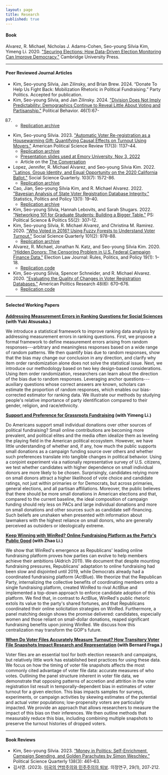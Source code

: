 ```yaml
---
layout: page
title: Research
published: true
---
```


#### Book

Alvarez, R. Michael, Nicholas J. Adams-Cohen, Seo-young Silvia Kim, Yimeng Li. 2020. ["Securing Elections: How Data-Driven Election Monitoring Can Improve Democracy."](https://www.cambridge.org/core/elements/securing-american-elections/44DB59AB97CD8538ABCC6AD0AD00CCF4) Cambridge University Press.

--------------------------------------

#### Peer Reviewed Journal Articles

- Kim, Seo-young Silvia, Jan Zilinsky, and Brian Brew. 2024. “Donate To Help Us Fight Back:
Mobilization Rhetoric in Political Fundraising.” Party Politics. Accepted for publication.
- Kim, Seo-young Silvia, and Jan Zilinsky. 2024. ["Division Does Not Imply Predictability: Demographics Continue to Reveal Little About Voting and Partisanship."](https://link.springer.com/article/10.1007/s11109-022-09816-z) Political Behavior. 46(1):67-
87.
    - [Replication archive](https://github.com/sysilviakim/surveyML)
- Kim, Seo-young Silvia. 2023. ["Automatic Voter Re-registration as a Housewarming Gift: Quantifying Causal Effects on Turnout Using Movers."](https://doi.org/10.1017/S0003055422000983) American Political Science Review 117(3): 1137–44.
    - [Replication archive](https://dataverse.harvard.edu/dataset.xhtml?persistentId=doi:10.7910/DVN/ILKRK2) 
    - [Presentation slides used at Emory University, Nov 3, 2022](https://www.dropbox.com/s/yxphe91prte4ez0/emory-slides.pdf?raw=1)
    - Article on the [The Conversation](https://theconversation.com/automatic-voter-reregistration-can-substantially-boost-turnout-193492)
- Lopez, Jennifer, R. Michael Alvarez, and Seo-young Silvia Kim. 2022. ["Latinos, Group Identity,
and Equal Opportunity on the 2020 California Ballot."](https://doi.org/10.1111/ssqu.13217) Social Science Quarterly. 103(7): 1572-86.
    - [Replication archive](https://github.com/sysilviakim/propSurveyCA)
- Cao, Jian, Seo-young Silvia Kim, and R. Michael Alvarez. 2022. ["Bayesian Analysis of State Voter Registration Database Integrity."](https://doi.org/10.1515/spp-2021-0016) Statistics, Politics and Policy 13(1): 19–40.
    - [Replication archive](https://github.com/sysilviakim/CA-Anomaly-2020)
- Kim, Seo-young Silvia, Hannah Lebovits, and Sarah Shugars. 2022.  ["Networking 101 for Graduate Students: Building a Bigger Table."](https://doi.org/10.1017/S1049096521001025) PS: Political Science & Politics 55(2): 307–12.
- Kim, Seo-young Silvia, R. Michael Alvarez, and Christina M. Ramirez. 2020. ["Who Voted in 2016? Using Fuzzy Forests to Understand Voter Turnout."](https://onlinelibrary.wiley.com/doi/abs/10.1111/ssqu.12777) Social Science Quarterly 101(2): 978–88.
    - [Replication archive](https://github.com/sysilviakim/turnout2016)
- Alvarez, R. Michael, Jonathan N. Katz, and Seo-young Silvia Kim. 2020. ["Hidden Donors: The Censoring Problem in U.S. Federal Campaign Finance Data."](https://www.liebertpub.com/doi/full/10.1089/elj.2019.0593) Election Law Journal: Rules, Politics, and Policy 19(1): 1–18.
    - [Replication code](https://github.com/sysilviakim/turnout2016)
- Kim, Seo-young Silvia, Spencer Schneider, and R. Michael Alvarez. 2020. ["Evaluating the Quality of Changes in Voter Registration Databases."](https://doi.org/10.1177/1532673X19870512) American Politics Research 48(6): 670–676.
    - [Replication code](https://github.com/sysilviakim/voterdiffR)

--------------------------------------

#### Selected Working Papers

**[Addressing Measurement Errors in Ranking Questions for Social Sciences](https://www.dropbox.com/s/acsxut01ygalxbq/?raw=1) (with Yuki Atsusaka.) <br/>**

We introduce a statistical framework to improve ranking data analysis by addressing measurement errors in ranking questions. First, we propose a formal framework to define measurement errors arising from random responses---arbitrary and meaningless responses based on a wide range of random patterns. We then quantify bias due to random responses, show that the bias may change our conclusion in any direction, and clarify why item order randomization alone does not solve the statistical issue. Next, we introduce our methodology based on two key design-based considerations. Using item order randomization, researchers can learn about the direction of the bias due to random responses. Leveraging anchor questions---auxiliary questions whose correct answers are known, scholars can estimate the proportion of random responses, which enables our bias-corrected estimator for ranking data. We illustrate our methods by studying people's relative importance of party identification compared to their gender, religion, and race/ethnicity.

**[Support and Preference for Grassroots Fundraising](https://www.dropbox.com/s/jgoprrn5ucheqe6/?raw=1) (with Yimeng Li.) <br/>**

Do Americans support small individual donations over other sources of political fundraising? Small online contributions are becoming more prevalent, and political elites and the media often idealize them as leveling the playing field in the American political ecosystem. However, we have little understanding of whether and, if any, how much the public supports small donations as a campaign funding source over others and whether such preferences translate into tangible changes in political behavior. Using a conjoint experiment via a nationally representative survey of U.S. citizens, we test whether candidates with higher dependence on small individual donors are more likely to be chosen. Surprisingly, candidates relying more on small donors attract a higher likelihood of vote choice and candidate ratings, not just within primaries or for Democrats, but across primaries, general elections, and all partisan affiliations. Moreover, the public believes that there should be more small donations in American elections and that, compared to the current baseline, the ideal composition of campaign funding should rely less on PACs and large individual donations and more on small donations and other sources such as candidate self-financing. Such beliefs are unshaken when presented with information about lawmakers with the highest reliance on small donors, who are generally perceived as outsiders or ideologically extreme.

**[Keep Winning with WinRed? Online Fundraising Platform as the Party's Public Good](https://doi.org/10.33774/apsa-2023-666z2) (with Zhao Li.) <br/>**

We show that WinRed's emergence as Republicans' leading online fundraising platform proves how parties can evolve to help members achieve their ambitions (Aldrich 2011). We document that despite mounting fundraising pressures, Republicans' adaptation to online fundraising had been slow and disjointed until 2019, while Democrats already had a coordinated fundraising platform (ActBlue). We theorize that the Republican Party, internalizing the collective benefits of coordinating members onto a single fundraising platform, created WinRed to rival ActBlue and implemented a top-down approach to enforce candidate adoption of this platform. We find that, in contrast to ActBlue, WinRed's public rhetoric extols its value to the party's shared fortunes, and that Republicans coordinated their online solicitation strategies on WinRed. Furthermore, a panel matching design shows the promise delivered: candidates, especially women and those reliant on small-dollar donations, reaped significant fundraising benefits upon joining WinRed. We discuss how this centralization may transform the GOP's future.

**[When Do Voter Files Accurately Measure Turnout? How Transitory Voter File Snapshots Impact Research and Representation](https://doi.org/10.33774/apsa-2022-qr0gd) (with Bernard Fraga.) <br/>** 

Voter files are an essential tool for both election research and campaigns, but relatively little work has established best practices for using these data. We focus on how the timing of voter file snapshots affects the most commonly cited advantage of voter file data: accurate measures of who votes. Outlining the panel structure inherent in voter file data, we demonstrate that opposing patterns of accretion and attrition in the voter registration list result in temporally-dependent bias in estimates of voter turnout for a given election. This bias impacts samples for surveys, experiments, or campaign activities by skewing estimates of the potential and actual voter populations; low-propensity voters are particularly impacted. We provide an approach that allows researchers to measure the impact of this bias on their inferences. We then outline methods that measurably reduce this bias, including combining multiple snapshots to preserve the turnout histories of dropped voters.

--------------------------------------

#### Book Reviews

- Kim, Seo-young Silvia. 2023. [“Money in Politics: Self-Enrichment, Campaign Spending, and Golden Parachutes by Simon Weschlev.”](https://doi.org/10.1093/psquar/qqad047) Political Science Quarterly 138(3): 461–63.
- 김서영. (2023). [미국의 연방주의와 민주주의의 퇴보](/img/Kim_2023_의정연구.pdf). 의정연구, 29(1), 207-212.
